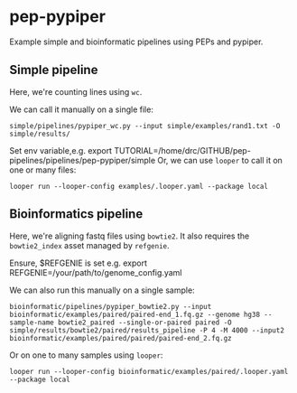 # pep-pypiper
Example simple and bioinformatic pipelines using PEPs and pypiper.

## Simple pipeline

Here, we're counting lines using `wc`.

We can call it manually on a single file:
```
simple/pipelines/pypiper_wc.py --input simple/examples/rand1.txt -O simple/results/
```

Set env variable,e.g.  export TUTORIAL=/home/drc/GITHUB/pep-pipelines/pipelines/pep-pypiper/simple
Or, we can use `looper` to call it on one or many files:
```
looper run --looper-config examples/.looper.yaml --package local
```

## Bioinformatics pipeline

Here, we're aligning fastq files using `bowtie2`.  It also requires the `bowtie2_index` asset managed by `refgenie`.

Ensure, $REFGENIE is set e.g. export REFGENIE=/your/path/to/genome_config.yaml

We can also run this manually on a single sample:
```
bioinformatic/pipelines/pypiper_bowtie2.py --input bioinformatic/examples/paired/paired-end_1.fq.gz --genome hg38 --sample-name bowtie2_paired --single-or-paired paired -O simple/results/bowtie2/paired/results_pipeline -P 4 -M 4000 --input2 bioinformatic/examples/paired/paired/paired-end_2.fq.gz
```

Or on one to many samples using `looper`:
```
looper run --looper-config bioinformatic/examples/paired/.looper.yaml --package local
```


